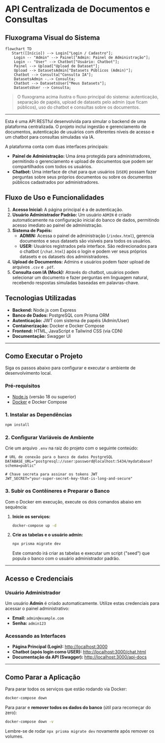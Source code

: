 # API Centralizada de Documentos e Consultas

## Fluxograma Visual do Sistema

```mermaid
flowchart TD
   Start([Início]) --> Login["Login / Cadastro"];
    Login -- "Admin" --> Painel["Admin: Painel de Administração"];
    Login -- "User" --> Chatbot["Usuário: Chatbot"];
    Painel --> Upload["Upload de Dataset"];
    Upload --> DatasetsAdmin["Datasets Públicos (Admin)"];
    Chatbot --> Consulta["Consulta IA"];
    DatasetsAdmin -.-> Consulta;
    Chatbot --> DatasetsUser["Meus Datasets"];
    DatasetsUser --> Consulta;
```

> O fluxograma acima ilustra o fluxo principal do sistema: autenticação, separação de papéis, upload de datasets pelo admin (que ficam públicos), uso do chatbot e consultas sobre os documentos.

---

Esta é uma API RESTful desenvolvida para simular o backend de uma plataforma centralizada. O projeto inclui ingestão e gerenciamento de documentos, autenticação de usuários com diferentes níveis de acesso e um chatbot para consultas simuladas via IA.

A plataforma conta com duas interfaces principais:
- **Painel de Administração:** Uma área protegida para administradores, permitindo o gerenciamento e upload de documentos que podem ser compartilhados com todos os usuários.
- **Chatbot:** Uma interface de chat para que usuários (`USER`) possam fazer perguntas sobre seus próprios documentos ou sobre os documentos públicos cadastrados por administradores.

## Fluxo de Uso e Funcionalidades

1.  **Acesso Inicial:** A página principal é a de autenticação.
2.  **Usuário Administrador Padrão:** Um usuário `ADMIN` é criado automaticamente na configuração inicial do banco de dados, permitindo acesso imediato ao painel de administração.
3.  **Sistema de Papéis:**
    -   **ADMIN:** Acessa o painel de administração (`/index.html`), gerencia documentos e seus datasets são visíveis para todos os usuários.
    -   **USER:** Usuários registrados pela interface. São redirecionados para o chatbot (`/chat.html`) após o login e podem ver seus próprios datasets e os datasets dos administradores.
4.  **Upload de Documentos:** Admins e usuários podem fazer upload de arquivos `.csv` e `.pdf`.
5.  **Consulta com IA (Mock):** Através do chatbot, usuários podem selecionar um documento e fazer perguntas em linguagem natural, recebendo respostas simuladas baseadas em palavras-chave.

## Tecnologias Utilizadas

- **Backend:** Node.js com Express
- **Banco de Dados:** PostgreSQL com Prisma ORM
- **Autenticação:** JWT com sistema de papéis (Admin/User)
- **Containerização:** Docker e Docker Compose
- **Frontend:** HTML, JavaScript e Tailwind CSS (via CDN)
- **Documentação:** Swagger UI

---

## Como Executar o Projeto

Siga os passos abaixo para configurar e executar o ambiente de desenvolvimento local.

### Pré-requisitos

- [Node.js](https://nodejs.org/) (versão 18 ou superior)
- [Docker](https://www.docker.com/products/docker-desktop/) e Docker Compose

### 1. Instalar as Dependências

```bash
npm install
```

### 2. Configurar Variáveis de Ambiente

Crie um arquivo `.env` na raiz do projeto com o seguinte conteúdo:

```env
# URL de conexão para o banco de dados PostgreSQL
DATABASE_URL="postgresql://user:password@localhost:5434/mydatabase?schema=public"

# Chave secreta para assinar os tokens JWT
JWT_SECRET="your-super-secret-key-that-is-long-and-secure"
```

### 3. Subir os Contêineres e Preparar o Banco

Com o Docker em execução, execute os dois comandos abaixo em sequência:

1.  **Inicie os serviços:**
    ```bash
    docker-compose up -d
    ```

2.  **Crie as tabelas e o usuário admin:**
    ```bash
    npx prisma migrate dev
    ```
    Este comando irá criar as tabelas e executar um script ("seed") que popula o banco com o usuário administrador padrão.

---

## Acesso e Credenciais

### Usuário Administrador

Um usuário **Admin** é criado automaticamente. Utilize estas credenciais para acessar o painel administrativo:
- **Email:** `admin@example.com`
- **Senha:** `admin123`

### Acessando as Interfaces

- **Página Principal (Login):** [http://localhost:3000](http://localhost:3000)
- **Chatbot (após login como USER):** [http://localhost:3000/chat.html](http://localhost:3000/chat.html)
- **Documentação da API (Swagger):** [http://localhost:3000/api-docs](http://localhost:3000/api-docs)

---

## Como Parar a Aplicação

Para parar todos os serviços que estão rodando via Docker:
```bash
docker-compose down
```
Para parar e **remover todos os dados do banco** (útil para recomeçar do zero):
```bash
docker-compose down -v
```
Lembre-se de rodar `npx prisma migrate dev` novamente após remover os volumes. 
